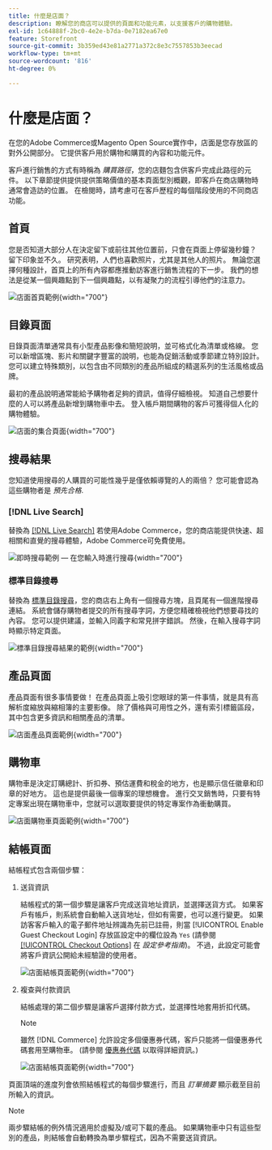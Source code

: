 ```yaml
---
title: 什麼是店面？
description: 瞭解您的商店可以提供的頁面和功能元素，以支援客戶的購物體驗。
exl-id: 1c64888f-2bc0-4e2e-b7da-0e7182ea67e0
feature: Storefront
source-git-commit: 3b359ed43e81a2771a372c8e3c7557853b3eecad
workflow-type: tm+mt
source-wordcount: '816'
ht-degree: 0%

---
```


# 什麼是店面？

在您的Adobe Commerce或Magento Open Source實作中，店面是您存放區的對外公開部分。 它提供客戶用於購物和購買的內容和功能元件。

客戶進行銷售的方式有時稱為 _購買路徑_，您的店麵包含供客戶完成此路徑的元件。 以下章節提供提供提供策略價值的基本頁面型別概觀，即客戶在商店購物時通常會造訪的位置。 在檢閱時，請考慮可在客戶歷程的每個階段使用的不同商店功能。

## 首頁

您是否知道大部分人在決定留下或前往其他位置前，只會在頁面上停留幾秒鐘？ 留下印象並不久。 研究表明，人們也喜歡照片，尤其是其他人的照片。 無論您選擇何種設計，首頁上的所有內容都應推動訪客進行銷售流程的下一步。 我們的想法是從某一個興趣點到下一個興趣點，以有凝聚力的流程引導他們的注意力。

![店面首頁範例](./assets/storefront-homepage-full.png){width="700"}

## 目錄頁面

目錄頁面清單通常具有小型產品影像和簡短說明，並可格式化為清單或格線。 您可以新增區塊、影片和關鍵字豐富的說明，也能為促銷活動或季節建立特別設計。 您可以建立特殊類別，以包含由不同類別的產品所組成的精選系列的生活風格或品牌。

最初的產品說明通常能給予購物者足夠的資訊，值得仔細檢視。 知道自己想要什麼的人可以將產品新增到購物車中去。 登入帳戶期間購物的客戶可獲得個人化的購物體驗。

![店面的集合頁面](./assets/storefront-collection-page.png){width="700"}

## 搜尋結果

您知道使用搜尋的人購買的可能性幾乎是僅依賴導覽的人的兩倍？ 您可能會認為這些購物者是 _預先合格_.

### [!DNL Live Search]

替換為 [[!DNL Live Search]](https://experienceleague.adobe.com/docs/commerce-merchant-services/live-search/overview.html) 若使用Adobe Commerce，您的商店能提供快速、超相關和直覺的搜尋體驗，Adobe Commerce可免費使用。

![即時搜尋範例 — 在您輸入時進行搜尋](./assets/storefront-search-as-you-type.png){width="700"}

### 標準目錄搜尋

替換為 [標準目錄搜尋](../catalog/search.md)，您的商店右上角有一個搜尋方塊，且頁尾有一個進階搜尋連結。 系統會儲存購物者提交的所有搜尋字詞，方便您精確檢視他們想要尋找的內容。 您可以提供建議，並輸入同義字和常見拼字錯誤。 然後，在輸入搜尋字詞時顯示特定頁面。

![標準目錄搜尋結果的範例](./assets/storefront-search-results-page-full.png){width="700"}

## 產品頁面

產品頁面有很多事情要做！ 在產品頁面上吸引您眼球的第一件事情，就是具有高解析度縮放與縮相簿的主要影像。 除了價格與可用性之外，還有索引標籤區段，其中包含更多資訊和相關產品的清單。

![店面產品頁面範例](./assets/storefront-product-page-full-m.png){width="700"}

## 購物車

購物車是決定訂購總計、折扣券、預估運費和稅金的地方，也是顯示信任徽章和印章的好地方。 這也是提供最後一個專案的理想機會。 進行交叉銷售時，只要有特定專案出現在購物車中，您就可以選取要提供的特定專案作為衝動購買。

![店面購物車頁面範例](./assets/storefront-cart-full.png){width="700"}

## 結帳頁面

結帳程式包含兩個步驟：

1. 送貨資訊

   結帳程式的第一個步驟是讓客戶完成送貨地址資訊，並選擇送貨方式。 如果客戶有帳戶，則系統會自動輸入送貨地址，但如有需要，也可以進行變更。
如果訪客客戶輸入的電子郵件地址辨識為先前已註冊，則當 [!UICONTROL Enable Guest Checkout Login] 存放區設定中的欄位設為 `Yes` (請參閱 [[!UICONTROL Checkout Options]](../configuration-reference/sales/checkout.md#checkout-options) 在 _設定參考指南_)。 不過，此設定可能會將客戶資訊公開給未經驗證的使用者。

   ![店面結帳頁面範例](./assets/storefront-checkout-shipping-full.png){width="700"}

1. 複查與付款資訊

   結帳處理的第二個步驟是讓客戶選擇付款方式，並選擇性地套用折扣代碼。

   >[!NOTE]
   >
   >雖然 [!DNL Commerce] 允許設定多個優惠券代碼，客戶只能將一個優惠券代碼套用至購物車。 (請參閱 [優惠券代碼](../merchandising-promotions/price-rules-cart-coupon.md#coupon-codes) 以取得詳細資訊。)

   ![店面結帳頁面範例](./assets/storefront-checkout-payment-full.png){width="700"}

頁面頂端的進度列會依照結帳程式的每個步驟進行，而且 _訂單摘要_ 顯示截至目前所輸入的資訊。

>[!NOTE]
>
>兩步驟結帳的例外情況適用於虛擬及/或可下載的產品。 如果購物車中只有這些型別的產品，則結帳會自動轉換為單步驟程式，因為不需要送貨資訊。
